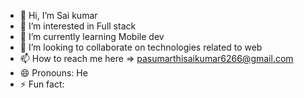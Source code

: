 - 👋 Hi, I’m Sai kumar
- 👀 I’m interested in Full stack
- 🌱 I’m currently learning Mobile dev
- 💞️ I’m looking to collaborate on technologies related to web
- 📫 How to reach me here => pasumarthisaikumar6266@gmail.com
- 😄 Pronouns: He
- ⚡ Fun fact: 

<!---
Saikumar9342/Saikumar9342 is a ✨ special ✨ repository because its `README.md` (this file) appears on your GitHub profile.
You can click the Preview link to take a look at your changes.
--->
